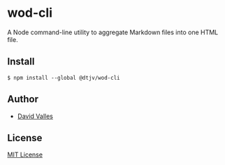 # wod-cli

A Node command-line utility to aggregate Markdown files into one HTML file.

## Install

```
$ npm install --global @dtjv/wod-cli
```

## Author

- [David Valles](https://dtjv.io)

## License

[MIT License](LICENSE)
